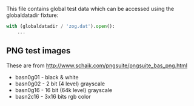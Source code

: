 This file contains global test data which can be accessed using
the globaldatadir fixture:
```python
with (globaldatadir / 'zog.dat').open():
    ...
```

## PNG test images
These are from http://www.schaik.com/pngsuite/pngsuite_bas_png.html

* basn0g01 - black & white
* basn0g02 - 2 bit (4 level) grayscale
* basn0g16 - 16 bit (64k level) grayscale
* basn2c16 - 3x16 bits rgb color
